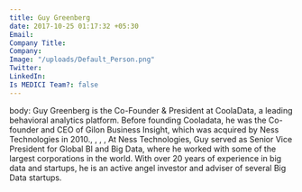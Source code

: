 ```yaml
---
title: Guy Greenberg
date: 2017-10-25 01:17:32 +05:30
Email: 
Company Title: 
Company: 
Image: "/uploads/Default_Person.png"
Twitter: 
LinkedIn: 
Is MEDICI Team?: false
---
```


body: Guy Greenberg is the Co-Founder & President at CoolaData, a leading behavioral analytics platform. Before founding Cooladata, he was the Co-founder and CEO of Gilon Business Insight, which was acquired by Ness Technologies in 2010., , , ,
At Ness Technologies, Guy served as Senior Vice President for Global BI and Big
Data, where he worked with some of the largest corporations in the world. With over 20 years of experience in big data and startups, he is an active angel investor
and adviser of several Big Data startups.